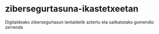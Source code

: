 # zibersegurtasuna-ikastetxeetan
Digitaldeako zibersegurtasun lantaldetik aztertu eta sailkatutako gomendio zerrenda
